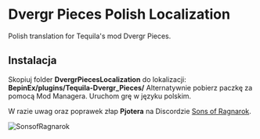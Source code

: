 # Dvergr Pieces Polish Localization
Polish translation for Tequila's mod Dvergr Pieces.

## Instalacja

Skopiuj folder **DvergrPiecesLocalization** do lokalizacji: **BepinEx/plugins/Tequila-Dvergr_Pieces/**
Alternatywnie pobierz paczkę za pomocą Mod Managera.
Uruchom grę w języku polskim.


W razie uwag oraz poprawek złap **Pjotera** na Discordzie [Sons of Ragnarok](https://discord.gg/bhzxCZVezB).

![SonsofRagnarok](https://i.imgur.com/G6SKC1W.png)